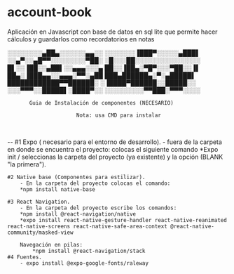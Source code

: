 # account-book

Aplicación en Javascript con base de datos en sql lite que permite hacer cálculos y guardarlos como recordatorios en notas

░░░░░░░░▄██▄░░░░░░▄▄░░
			░░░░░░░▐███▀░░░░░▄███▌
                        ░░▄▀░░▄█▀▀░░░░░░░░▀██░
                        ░█░░░██░░░░░░░░░░░░░░░
                        █▌░░▐██░░▄██▌░░▄▄▄░░░▄
                        ██░░▐██▄░▀█▀░░░▀██░░▐▌
                        ██▄░▐███▄▄░░▄▄▄░▀▀░▄██
                        ███▄██████▄░▀░▄█████▌
                        ████████████▀▀██████░
                        ░▐████▀██████░░█████░░
                        ░░░▀▀▀░░█████▌░████▀░░
                        ░░░░░░░░░▀▀███░▀▀▀░░░░


           Guia de Instalación de componentes (NECESARIO)

			              Nota: usa CMD para instalar
                    
  <br>
  
  --
  #1 Expo ( necesario para el entorno de desarrollo).
	  - fuera de la carpeta en donde se encuentra el proyecto:
		  colocas el siguiente comando 
 		*Expo init / seleccionas la carpeta del proyecto
		 (ya existente) y la opción (BLANK "la primera").

	#2 Native base (Componentes para estilizar).
		- En la carpeta del proyecto colocas el comando:
		*npm install native-base

	#3 React Navigation.
		- En la carpeta del proyecto escribe los comandos:
		*npm install @react-navigation/native
		*expo install react-native-gesture-handler react-native-reanimated react-native-screens react-native-safe-area-context @react-native-community/masked-view
			
		Navegación en pilas:
			*npm install @react-navigation/stack
	#4 Fuentes.
		- expo install @expo-google-fonts/raleway
		
